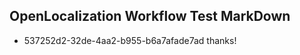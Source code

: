 ## OpenLocalization Workflow Test MarkDown
* 537252d2-32de-4aa2-b955-b6a7afade7ad thanks!

<!--HONumber=Aug16_HO4-->


